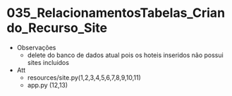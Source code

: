 # 035_RelacionamentosTabelas_Criando_Recurso_Site

- Observações
    - delete do banco de dados atual pois os hoteis inseridos não possui sites incluidos 
- Att
    - resources/site.py(1,2,3,4,5,6,7,8,9,10,11)
    - app.py (12,13)